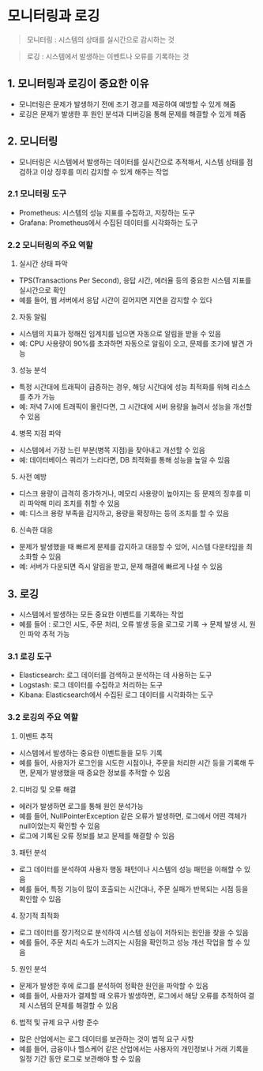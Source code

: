# 모니터링과 로깅
> 모니터링 : 시스템의 상태를 실시간으로 감시하는 것
 
> 로깅 : 시스템에서 발생하는 이벤트나 오류를 기록하는 것

## 1. 모니터링과 로깅이 중요한 이유
- 모니터링은 문제가 발생하기 전에 조기 경고를 제공하여 예방할 수 있게 해줌
- 로깅은 문제가 발생한 후 원인 분석과 디버깅을 통해 문제를 해결할 수 있게 해줌

## 2. 모니터링

- 모니터링은 시스템에서 발생하는 데이터를 실시간으로 추적해서, 시스템 상태를 점검하고 이상 징후를 미리 감지할 수 있게 해주는 작업

### 2.1 모니터링 도구

- Prometheus: 시스템의 성능 지표를 수집하고, 저장하는 도구
- Grafana: Prometheus에서 수집된 데이터를 시각화하는 도구

### 2.2 모니터링의 주요 역할

1. 실시간 상태 파악
- TPS(Transactions Per Second), 응답 시간, 에러율 등의 중요한 시스템 지표를 실시간으로 확인
- 예를 들어, 웹 서버에서 응답 시간이 길어지면 지연을 감지할 수 있다

2. 자동 알림
- 시스템의 지표가 정해진 임계치를 넘으면 자동으로 알림을 받을 수 있음
- 예: CPU 사용량이 90%를 초과하면 자동으로 알림이 오고, 문제를 조기에 발견 가능

3. 성능 분석
- 특정 시간대에 트래픽이 급증하는 경우, 해당 시간대에 성능 최적화를 위해 리소스를 추가 가능
- 예: 저녁 7시에 트래픽이 몰린다면, 그 시간대에 서버 용량을 늘려서 성능을 개선할 수 있음

4. 병목 지점 파악
- 시스템에서 가장 느린 부분(병목 지점)을 찾아내고 개선할 수 있음
- 예: 데이터베이스 쿼리가 느리다면, DB 최적화를 통해 성능을 높일 수 있음

5. 사전 예방
- 디스크 용량이 급격히 증가하거나, 메모리 사용량이 높아지는 등 문제의 징후를 미리 파악해 미리 조치를 취할 수 있음
- 예: 디스크 용량 부족을 감지하고, 용량을 확장하는 등의 조치를 할 수 있음

6. 신속한 대응
- 문제가 발생했을 때 빠르게 문제를 감지하고 대응할 수 있어, 시스템 다운타임을 최소화할 수 있음
- 예: 서버가 다운되면 즉시 알림을 받고, 문제 해결에 빠르게 나설 수 있음

## 3. 로깅
- 시스템에서 발생하는 모든 중요한 이벤트를 기록하는 작업
- 예를 들어 : 로그인 시도, 주문 처리, 오류 발생 등을 로그로 기록 → 문제 발생 시, 원인 파악 추적 가능

### 3.1 로깅 도구

- Elasticsearch: 로그 데이터를 검색하고 분석하는 데 사용하는 도구
- Logstash: 로그 데이터를 수집하고 처리하는 도구
- Kibana: Elasticsearch에서 수집된 로그 데이터를 시각화하는 도구

### 3.2 로깅의 주요 역할

1. 이벤트 추적
- 시스템에서 발생하는 중요한 이벤트들을 모두 기록
- 예를 들어, 사용자가 로그인을 시도한 시점이나, 주문을 처리한 시간 등을 기록해 두면, 문제가 발생했을 때 중요한 정보를 추적할 수 있음

2. 디버깅 및 오류 해결
- 에러가 발생하면 로그를 통해 원인 분석가능
- 예를 들어, NullPointerException 같은 오류가 발생하면, 로그에서 어떤 객체가 null이었는지 확인할 수 있음
- 로그에 기록된 오류 정보를 보고 문제를 해결할 수 있음

3. 패턴 분석
- 로그 데이터를 분석하여 사용자 행동 패턴이나 시스템의 성능 패턴을 이해할 수 있음
- 예를 들어, 특정 기능이 많이 호출되는 시간대나, 주문 실패가 반복되는 시점 등을 확인할 수 있음

4. 장기적 최적화
- 로그 데이터를 장기적으로 분석하여 시스템 성능이 저하되는 원인을 찾을 수 있음
- 예를 들어, 주문 처리 속도가 느려지는 시점을 확인하고 성능 개선 작업을 할 수 있음

5. 원인 분석
- 문제가 발생한 후에 로그를 분석하여 정확한 원인을 파악할 수 있음
- 예를 들어, 사용자가 결제할 때 오류가 발생하면, 로그에서 해당 오류를 추적하여 결제 시스템의 문제를 해결할 수 있음

6. 법적 및 규제 요구 사항 준수
- 많은 산업에서는 로그 데이터를 보관하는 것이 법적 요구 사항
- 예를 들어, 금융이나 헬스케어 같은 산업에서는 사용자의 개인정보나 거래 기록을 일정 기간 동안 로그로 보관해야 할 수 있음